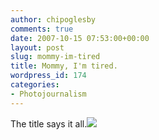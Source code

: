 ```yaml
---
author: chipoglesby
comments: true
date: 2007-10-15 07:53:00+00:00
layout: post
slug: mommy-im-tired
title: Mommy, I'm tired.
wordpress_id: 174
categories:
- Photojournalism
---
```


The title says it all.[![](http://bp2.blogger.com/_GlcbreYSTwI/RxMcs4J--eI/AAAAAAAAAJ0/9tzJQVSvjrc/s400/jujubee.jpg)](http://bp2.blogger.com/_GlcbreYSTwI/RxMcs4J--eI/AAAAAAAAAJ0/9tzJQVSvjrc/s1600-h/jujubee.jpg)

